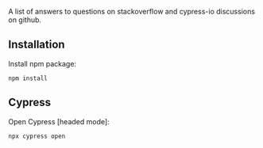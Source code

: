 A list of answers to questions on stackoverflow and cypress-io discussions on github.

## Installation

Install npm package:

```
npm install
```

## Cypress

Open Cypress [headed mode]:

```
npx cypress open
```
